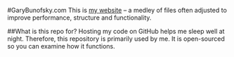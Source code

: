 #GaryBunofsky.com
This is <a href="http://garybunofsky.com">my website</a> – a medley of files often adjusted to improve performance, structure and functionality.

##What is this repo for?
Hosting my code on GitHub helps me sleep well at night. Therefore, this repository is primarily used by me. It is open-sourced so you can examine how it functions.